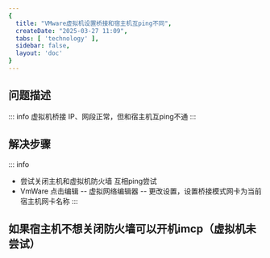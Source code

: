 ```yaml
---
{
  title: "VMware虚拟机设置桥接和宿主机互ping不同",
  createDate: "2025-03-27 11:09",
  tabs: [ 'technology' ],
  sidebar: false,
  layout: 'doc'
}
---
```


## 问题描述

::: info
虚拟机桥接 IP、网段正常，但和宿主机互ping不通
:::

## 解决步骤

::: info

- 尝试关闭主机和虚拟机防火墙 互相ping尝试
- VmWare 点击编辑 -- 虚拟网络编辑器 -- 更改设置，设置桥接模式网卡为当前宿主机网卡名称
  :::

## 如果宿主机不想关闭防火墙可以开机imcp（虚拟机未尝试）
<n-image width="300" object-fit="contain" src="/assets/2025/03/27-1.jpg"/>
